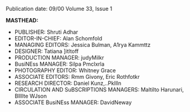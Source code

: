 Publication date: 09/00
Volume 33, Issue 1

**MASTHEAD:**
- PUBLISHER: Shruti Adhar
- EDITOR-IN-CHIEF: Alan Schomfold
- MANAGING EDITORS: Jessica Bulman, A1rya Kammttz
- DESIGNER: Tatiana ]itltoff
- PRODUCTION MANAGER: judyMilkr
- BusiNEss MANAGER: Silpa Pmclxrla
- PHOTOGRAPHY EDITOR: Whitney Grace
- ASSOCIATE EDITORS: Rmm Givony, Eric Rothfotkr
- RESEARCH DIRECTOR: Daniel Kunz,..Pkllln
- CIRCULATION AND SuBSCRIPTIONS MANAGERS: Maltilto Harunari, Bllllte WJson
- ASSOCIATE BusiNEss MANAGER: DavidNeway

